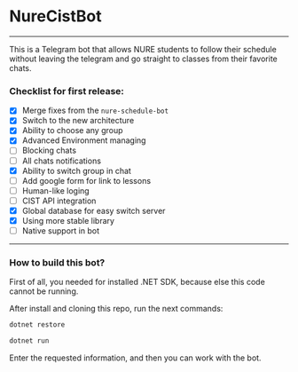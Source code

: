 # NureCistBot
---
This is a Telegram bot that allows NURE students to follow their schedule without leaving the telegram and go straight to classes from their favorite chats.

### Checklist for first release:
- [x] Merge fixes from the `nure-schedule-bot` 
- [x] Switch to the new architecture
- [x] Ability to choose any group
- [x] Advanced Environment managing
- [ ] Blocking chats
- [ ] All chats notifications
- [x] Ability to switch group in chat
- [ ] Add google form for link to lessons
- [ ] Human-like loging
- [ ] CIST API integration
- [x] Global database for easy switch server
- [x] Using more stable library
- [ ] Native support in bot

---
### How to build this bot?

First of all, you needed for installed .NET SDK, because else this code cannot be running.

After install and cloning this repo, run the next commands:
```bash
dotnet restore
```
```bash
dotnet run
```
Enter the requested information, and then you can work with the bot.